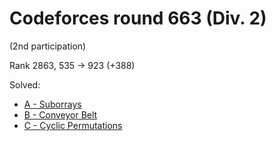 # Codeforces round 663 (Div. 2)

(2nd participation)

Rank 2863, 535 -> 923 (+388)

Solved:
* [A - Suborrays](https://codeforces.com/contest/1391/problem/A)
* [B - Conveyor Belt](https://codeforces.com/contest/1391/problem/B)
* [C - Cyclic Permutations](https://codeforces.com/contest/1391/problem/C)
